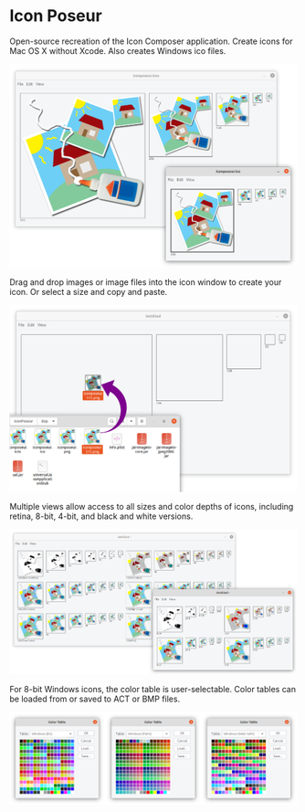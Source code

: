 # Icon Poseur

Open-source recreation of the Icon Composer application. Create icons for Mac OS X without Xcode. Also creates Windows ico files.

![](wiki/icnsico.png)

Drag and drop images or image files into the icon window to create your icon. Or select a size and copy and paste.

![](wiki/dnd.png)

Multiple views allow access to all sizes and color depths of icons, including retina, 8-bit, 4-bit, and black and white versions.

![](wiki/views.png)

For 8-bit Windows icons, the color table is user-selectable. Color tables can be loaded from or saved to ACT or BMP files.

![](wiki/colors.png)
